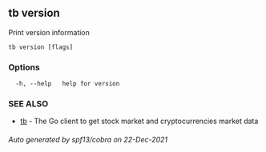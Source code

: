 ## tb version

Print version information

```
tb version [flags]
```

### Options

```
  -h, --help   help for version
```

### SEE ALSO

* [tb](tb.md)	 - The Go client to get stock market and cryptocurrencies market data

###### Auto generated by spf13/cobra on 22-Dec-2021
